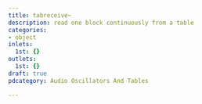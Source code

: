 ```yaml
---
title: tabreceive~
description: read one block continuously from a table
categories:
- object
inlets:
  1st: {}
outlets:
  1st: {}
draft: true
pdcategory: Audio Oscillators And Tables

---
```

